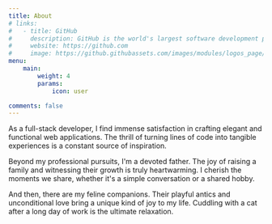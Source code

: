 ```yaml
---
title: About
# links:
#   - title: GitHub
#     description: GitHub is the world's largest software development platform.
#     website: https://github.com
#     image: https://github.githubassets.com/images/modules/logos_page/GitHub-Mark.png
menu:
    main: 
        weight: 4
        params:
            icon: user

comments: false
---
```

As a full-stack developer, I find immense satisfaction in crafting elegant and functional web applications. The thrill of turning lines of code into tangible experiences is a constant source of inspiration.

Beyond my professional pursuits, I'm a devoted father. The joy of raising a family and witnessing their growth is truly heartwarming. I cherish the moments we share, whether it's a simple conversation or a shared hobby.

And then, there are my feline companions. Their playful antics and unconditional love bring a unique kind of joy to my life. Cuddling with a cat after a long day of work is the ultimate relaxation.